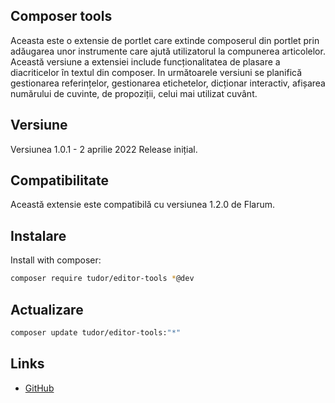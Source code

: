 ## Composer tools

Aceasta este o extensie de portlet care extinde composerul din portlet prin adăugarea unor instrumente care ajută utilizatorul la compunerea articolelor.
Această versiune a extensiei include funcționalitatea de plasare a diacriticelor în textul din composer.
In următoarele versiuni se planifică gestionarea referințelor, gestionarea etichetelor, dicționar interactiv, afișarea numărului de cuvinte, de propoziții, celui mai utilizat cuvânt.

## Versiune

Versiunea 1.0.1 - 2 aprilie 2022
Release inițial.

## Compatibilitate

Această extensie este compatibilă cu versiunea 1.2.0 de Flarum.

## Instalare

Install with composer:

```sh
composer require tudor/editor-tools *@dev
```

## Actualizare

```sh
composer update tudor/editor-tools:"*"
```

## Links
- [GitHub](https://github.com/tudor/editor-tools)
